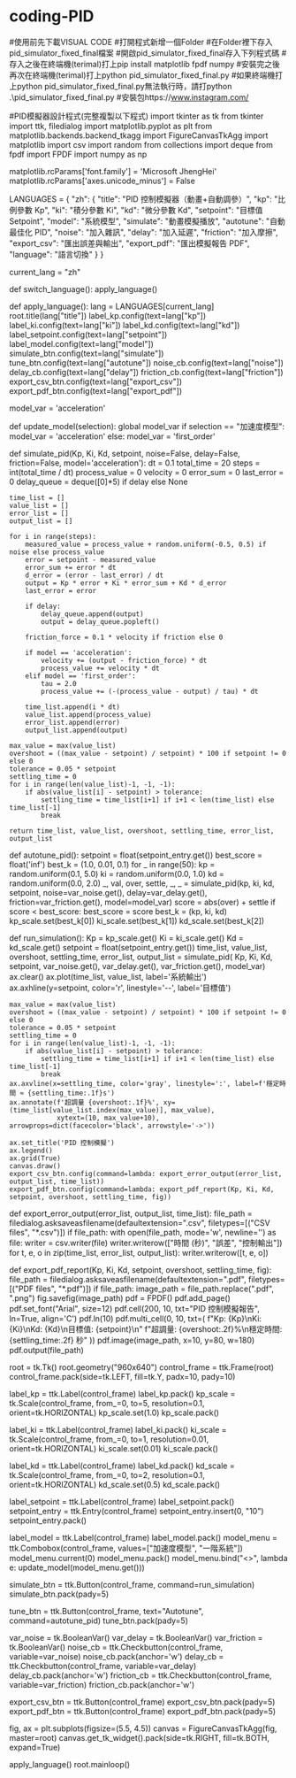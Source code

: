 # coding-PID
#使用前先下載VISUAL CODE
#打開程式新增一個Folder
#在Folder裡下存入pid_simulator_fixed_final檔案
#開啟pid_simulator_fixed_final存入下列程式碼
#存入之後在終端機(terimal)打上pip install matplotlib fpdf numpy
#安裝完之後再次在終端機(terimal)打上python pid_simulator_fixed_final.py
#如果終端機打上python pid_simulator_fixed_final.py無法執行時，請打python .\pid_simulator_fixed_final.py
#安裝包https://www.instagram.com/

#PID模擬器設計程式(完整複製以下程式)
import tkinter as tk
from tkinter import ttk, filedialog
import matplotlib.pyplot as plt
from matplotlib.backends.backend_tkagg import FigureCanvasTkAgg
import matplotlib
import csv
import random
from collections import deque
from fpdf import FPDF
import numpy as np

matplotlib.rcParams['font.family'] = 'Microsoft JhengHei'
matplotlib.rcParams['axes.unicode_minus'] = False

LANGUAGES = {
    "zh": {
        "title": "PID 控制模擬器（動畫+自動調參）",
        "kp": "比例參數 Kp",
        "ki": "積分參數 Ki",
        "kd": "微分參數 Kd",
        "setpoint": "目標值 Setpoint",
        "model": "系統模型",
        "simulate": "動畫模擬播放",
        "autotune": "自動最佳化 PID",
        "noise": "加入雜訊",
        "delay": "加入延遲",
        "friction": "加入摩擦",
        "export_csv": "匯出誤差與輸出",
        "export_pdf": "匯出模擬報告 PDF",
        "language": "語言切換"
    }
}

current_lang = "zh"

def switch_language():
    apply_language()

def apply_language():
    lang = LANGUAGES[current_lang]
    root.title(lang["title"])
    label_kp.config(text=lang["kp"])
    label_ki.config(text=lang["ki"])
    label_kd.config(text=lang["kd"])
    label_setpoint.config(text=lang["setpoint"])
    label_model.config(text=lang["model"])
    simulate_btn.config(text=lang["simulate"])
    tune_btn.config(text=lang["autotune"])
    noise_cb.config(text=lang["noise"])
    delay_cb.config(text=lang["delay"])
    friction_cb.config(text=lang["friction"])
    export_csv_btn.config(text=lang["export_csv"])
    export_pdf_btn.config(text=lang["export_pdf"])

model_var = 'acceleration'

def update_model(selection):
    global model_var
    if selection == "加速度模型":
        model_var = 'acceleration'
    else:
        model_var = 'first_order'

def simulate_pid(Kp, Ki, Kd, setpoint, noise=False, delay=False, friction=False, model='acceleration'):
    dt = 0.1
    total_time = 20
    steps = int(total_time / dt)
    process_value = 0
    velocity = 0
    error_sum = 0
    last_error = 0
    delay_queue = deque([0]*5) if delay else None

    time_list = []
    value_list = []
    error_list = []
    output_list = []

    for i in range(steps):
        measured_value = process_value + random.uniform(-0.5, 0.5) if noise else process_value
        error = setpoint - measured_value
        error_sum += error * dt
        d_error = (error - last_error) / dt
        output = Kp * error + Ki * error_sum + Kd * d_error
        last_error = error

        if delay:
            delay_queue.append(output)
            output = delay_queue.popleft()

        friction_force = 0.1 * velocity if friction else 0

        if model == 'acceleration':
            velocity += (output - friction_force) * dt
            process_value += velocity * dt
        elif model == 'first_order':
            tau = 2.0
            process_value += (-(process_value - output) / tau) * dt

        time_list.append(i * dt)
        value_list.append(process_value)
        error_list.append(error)
        output_list.append(output)

    max_value = max(value_list)
    overshoot = ((max_value - setpoint) / setpoint) * 100 if setpoint != 0 else 0
    tolerance = 0.05 * setpoint
    settling_time = 0
    for i in range(len(value_list)-1, -1, -1):
        if abs(value_list[i] - setpoint) > tolerance:
            settling_time = time_list[i+1] if i+1 < len(time_list) else time_list[-1]
            break

    return time_list, value_list, overshoot, settling_time, error_list, output_list

def autotune_pid():
    setpoint = float(setpoint_entry.get())
    best_score = float('inf')
    best_k = (1.0, 0.01, 0.1)
    for _ in range(50):
        kp = random.uniform(0.1, 5.0)
        ki = random.uniform(0.0, 1.0)
        kd = random.uniform(0.0, 2.0)
        _, val, over, settle, _, _ = simulate_pid(kp, ki, kd, setpoint,
            noise=var_noise.get(), delay=var_delay.get(), friction=var_friction.get(), model=model_var)
        score = abs(over) + settle
        if score < best_score:
            best_score = score
            best_k = (kp, ki, kd)
    kp_scale.set(best_k[0])
    ki_scale.set(best_k[1])
    kd_scale.set(best_k[2])

def run_simulation():
    Kp = kp_scale.get()
    Ki = ki_scale.get()
    Kd = kd_scale.get()
    setpoint = float(setpoint_entry.get())
    time_list, value_list, overshoot, settling_time, error_list, output_list = simulate_pid(
        Kp, Ki, Kd, setpoint, var_noise.get(), var_delay.get(), var_friction.get(), model_var)
    ax.clear()
    ax.plot(time_list, value_list, label='系統輸出')
    ax.axhline(y=setpoint, color='r', linestyle='--', label='目標值')

    max_value = max(value_list)
    overshoot = ((max_value - setpoint) / setpoint) * 100 if setpoint != 0 else 0
    tolerance = 0.05 * setpoint
    settling_time = 0
    for i in range(len(value_list)-1, -1, -1):
        if abs(value_list[i] - setpoint) > tolerance:
            settling_time = time_list[i+1] if i+1 < len(time_list) else time_list[-1]
            break
    ax.axvline(x=settling_time, color='gray', linestyle=':', label=f'穩定時間 ≈ {settling_time:.1f}s')
    ax.annotate(f'超調量 {overshoot:.1f}%', xy=(time_list[value_list.index(max_value)], max_value),
                xytext=(10, max_value+10), arrowprops=dict(facecolor='black', arrowstyle='->'))

    ax.set_title('PID 控制模擬')
    ax.legend()
    ax.grid(True)
    canvas.draw()
    export_csv_btn.config(command=lambda: export_error_output(error_list, output_list, time_list))
    export_pdf_btn.config(command=lambda: export_pdf_report(Kp, Ki, Kd, setpoint, overshoot, settling_time, fig))

def export_error_output(error_list, output_list, time_list):
    file_path = filedialog.asksaveasfilename(defaultextension=".csv",
                                             filetypes=[("CSV files", "*.csv")])
    if file_path:
        with open(file_path, mode='w', newline='') as file:
            writer = csv.writer(file)
            writer.writerow(["時間 (秒)", "誤差", "控制輸出"])
            for t, e, o in zip(time_list, error_list, output_list):
                writer.writerow([t, e, o])

def export_pdf_report(Kp, Ki, Kd, setpoint, overshoot, settling_time, fig):
    file_path = filedialog.asksaveasfilename(defaultextension=".pdf",
                                             filetypes=[("PDF files", "*.pdf")])
    if file_path:
        image_path = file_path.replace(".pdf", ".png")
        fig.savefig(image_path)
        pdf = FPDF()
        pdf.add_page()
        pdf.set_font("Arial", size=12)
        pdf.cell(200, 10, txt="PID 控制模擬報告", ln=True, align='C')
        pdf.ln(10)
        pdf.multi_cell(0, 10, txt=(
            f"Kp: {Kp}\nKi: {Ki}\nKd: {Kd}\n目標值: {setpoint}\n"
            f"超調量: {overshoot:.2f}%\n穩定時間: {settling_time:.2f} 秒"
        ))
        pdf.image(image_path, x=10, y=80, w=180)
        pdf.output(file_path)

root = tk.Tk()
root.geometry("960x640")
control_frame = ttk.Frame(root)
control_frame.pack(side=tk.LEFT, fill=tk.Y, padx=10, pady=10)

label_kp = ttk.Label(control_frame)
label_kp.pack()
kp_scale = tk.Scale(control_frame, from_=0, to=5, resolution=0.1, orient=tk.HORIZONTAL)
kp_scale.set(1.0)
kp_scale.pack()

label_ki = ttk.Label(control_frame)
label_ki.pack()
ki_scale = tk.Scale(control_frame, from_=0, to=1, resolution=0.01, orient=tk.HORIZONTAL)
ki_scale.set(0.01)
ki_scale.pack()

label_kd = ttk.Label(control_frame)
label_kd.pack()
kd_scale = tk.Scale(control_frame, from_=0, to=2, resolution=0.1, orient=tk.HORIZONTAL)
kd_scale.set(0.5)
kd_scale.pack()

label_setpoint = ttk.Label(control_frame)
label_setpoint.pack()
setpoint_entry = ttk.Entry(control_frame)
setpoint_entry.insert(0, "10")
setpoint_entry.pack()

label_model = ttk.Label(control_frame)
label_model.pack()
model_menu = ttk.Combobox(control_frame, values=["加速度模型", "一階系統"])
model_menu.current(0)
model_menu.pack()
model_menu.bind("<<ComboboxSelected>>", lambda e: update_model(model_menu.get()))

simulate_btn = ttk.Button(control_frame, command=run_simulation)
simulate_btn.pack(pady=5)

tune_btn = ttk.Button(control_frame, text="Autotune", command=autotune_pid)
tune_btn.pack(pady=5)

var_noise = tk.BooleanVar()
var_delay = tk.BooleanVar()
var_friction = tk.BooleanVar()
noise_cb = ttk.Checkbutton(control_frame, variable=var_noise)
noise_cb.pack(anchor='w')
delay_cb = ttk.Checkbutton(control_frame, variable=var_delay)
delay_cb.pack(anchor='w')
friction_cb = ttk.Checkbutton(control_frame, variable=var_friction)
friction_cb.pack(anchor='w')

export_csv_btn = ttk.Button(control_frame)
export_csv_btn.pack(pady=5)
export_pdf_btn = ttk.Button(control_frame)
export_pdf_btn.pack(pady=5)

fig, ax = plt.subplots(figsize=(5.5, 4.5))
canvas = FigureCanvasTkAgg(fig, master=root)
canvas.get_tk_widget().pack(side=tk.RIGHT, fill=tk.BOTH, expand=True)

apply_language()
root.mainloop()
